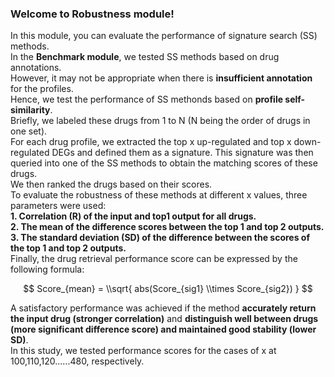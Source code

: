 ### Welcome to Robustness module!
In this module, you can evaluate the performance of signature search (SS) methods.  
In the **Benchmark module**, we tested SS methods based on drug annotations.   
However, it may not be appropriate when there is **insufficient annotation** for the profiles.   
Hence, we test the performance of SS methonds based on **profile self-similarity**.  
Briefly, we labeled these drugs from 1 to N (N being the order of drugs in one set).  
For each drug profile, we extracted the top x up-regulated and top x down-regulated DEGs and defined them as a signature. This signature was then queried into one of the SS methods to obtain the matching scores of these drugs.  
We then ranked the drugs based on their scores.  
To evaluate the robustness of these methods at different x values, three parameters were used:  
**1. Correlation (R) of the input and top1 output for all drugs.**  
**2. The mean of the difference scores between the top 1 and top 2 outputs.**  
**3. The standard deviation (SD) of the difference between the scores of the top 1 and top 2 outputs.**  
Finally, the drug retrieval performance score can be expressed by the following formula:

$$ 
Score_{mean} =  \\sqrt{ abs(Score_{sig1} \\times Score_{sig2}) }
$$

A satisfactory performance was achieved if the method **accurately return the input drug (stronger correlation)** and **distinguish well between drugs (more significant difference score) and maintained good stability (lower SD)**.  
In this study, we tested performance scores for the cases of x at 100,110,120......480, respectively.
